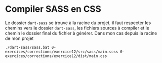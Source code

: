 # Compiler SASS en CSS

Le dossier `dart-sass` se trouve à la racine du projet, il faut respecter les chemins vers le dossier `dart-sass`, les fichiers sources à compiler et le chemin le dossier final du fichier à générer.
Dans mon cas depuis la racine de mon projet

`./dart-sass/sass.bat 0-exercices/corrections/exercice12/src/sass/main.scss 0-exercices/corrections/exercice12/dist/main.css`